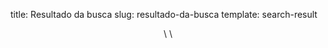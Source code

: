 title: Resultado da busca
slug: resultado-da-busca
template: search-result

<p>
<center>
</p>
<div id="cse-search-results">

</div>

<p>
<script type="text/javascript">// <![CDATA[<br />
  var googleSearchIframeName = "cse-search-results";<br />
  var googleSearchFormName = "cse-search-box";<br />
  var googleSearchFrameWidth = 1200;<br />
  var googleSearchDomain = "www.google.com.br";<br />
  var googleSearchPath = "/cse";<br />
// ]]></script>
\
<script type="text/javascript" src="http://www.google.com/afsonline/show_afs_search.js"></script>
\
</center>
</p>
